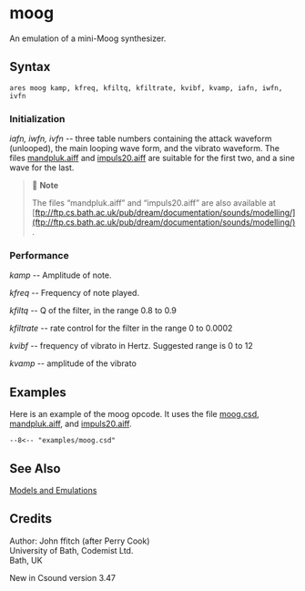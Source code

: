 <!--
id:moog
category:Signal Generators:Models and Emulations
-->
# moog
An emulation of a mini-Moog synthesizer.

## Syntax
``` csound-orc
ares moog kamp, kfreq, kfiltq, kfiltrate, kvibf, kvamp, iafn, iwfn, ivfn
```

### Initialization

_iafn, iwfn, ivfn_ -- three table numbers containing the attack waveform (unlooped), the main looping wave form, and the vibrato waveform. The files [mandpluk.aiff](../../examples/mandpluk.aiff) and [impuls20.aiff](../../examples/impuls20.aiff) are suitable for the first two, and a sine wave for the last.

> :memo: **Note**
>
>  The files &#8220;mandpluk.aiff&#8221; and &#8220;impuls20.aiff&#8221; are also available at [ftp://ftp.cs.bath.ac.uk/pub/dream/documentation/sounds/modelling/](ftp://ftp.cs.bath.ac.uk/pub/dream/documentation/sounds/modelling/).


### Performance

_kamp_ -- Amplitude of note.

_kfreq_ -- Frequency of note played.

_kfiltq_ -- Q of the filter, in the range 0.8 to 0.9

_kfiltrate_ -- rate control for the filter in the range 0 to 0.0002

_kvibf_ -- frequency of vibrato in Hertz. Suggested range is 0 to 12

_kvamp_ -- amplitude of the vibrato

## Examples

Here is an example of the moog opcode. It uses the file [moog.csd](../../examples/moog.csd), [mandpluk.aiff](../../examples/mandpluk.aiff), and [impuls20.aiff](../../examples/impuls20.aiff).

``` csound-orc title="Example of the moog opcode." linenums="1"
--8<-- "examples/moog.csd"
```

## See Also

[Models and Emulations](../../siggen/models)

## Credits

Author: John ffitch (after Perry Cook)<br>
University of Bath, Codemist Ltd.<br>
Bath, UK<br>

New in Csound version 3.47
